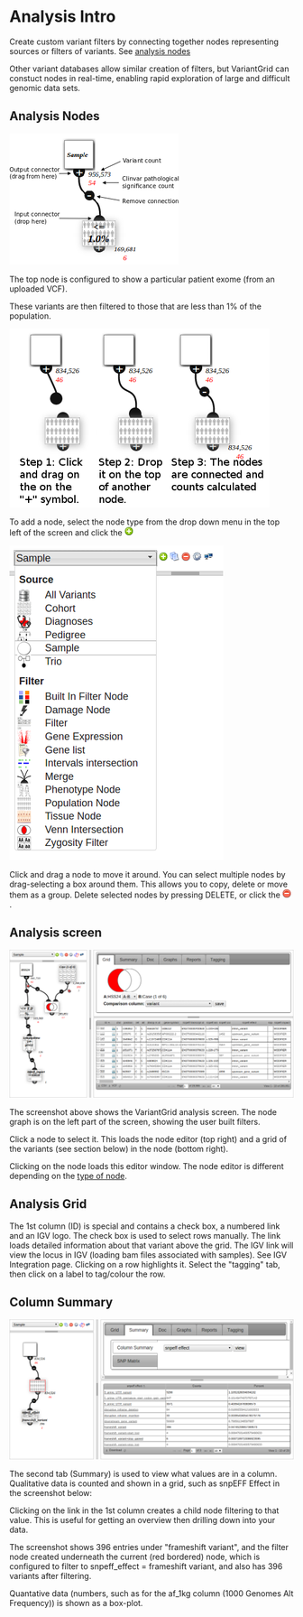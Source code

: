# Analysis Intro

Create custom variant filters by connecting together nodes representing sources or filters of variants. See [analysis nodes](nodes.md)

Other variant databases allow similar creation of filters, but VariantGrid can constuct nodes in real-time, enabling rapid exploration of large and difficult genomic data sets.

## Analysis Nodes

![Sample Node connected to a Population Filter Node](images/vg_nodes_overview.png)

The top node is configured to show a particular patient exome (from an uploaded VCF).

These variants are then filtered to those that are less than 1% of the population.

![Connecting Nodes](images/vg_connect_steps.png)

To add a node, select the node type from the drop down menu in the top left of the screen and click the ![add button](../images/icons/add-icon.png)

![](images/add_sample_node.png)

Click and drag a node to move it around. You can select multiple nodes by drag-selecting a box around them. This allows you to copy, delete or move them as a group. Delete selected nodes by pressing DELETE, or click the ![delete button](../images/icons/delete-icon.png).

## Analysis screen

![](images/vg_analysis_overview.png)

The screenshot above shows the VariantGrid analysis screen. The node graph is on the left part of the screen, showing the user built filters.

Click a node to select it. This loads the node editor (top right) and a grid of the variants (see section below) in the node (bottom right).

Clicking on the node loads this editor window. The node editor is different depending on the [type of node](nodes.md).

## Analysis Grid

The 1st column (ID) is special and contains a check box, a numbered link and an IGV logo. The check box is used to select rows manually. The link loads detailed information about that variant above the grid. The IGV link will view the locus in IGV (loading bam files associated with samples). See IGV Integration page. Clicking on a row highlights it. Select the "tagging" tab, then click on a label to tag/colour the row.

## Column Summary

![Node Summary](images/node_summary.png)

The second tab (Summary) is used to view what values are in a column. Qualitative data is counted and shown in a grid, such as snpEFF Effect in the screenshot below:

Clicking on the link in the 1st column creates a child node filtering to that value. This is useful for getting an overview then drilling down into your data.

The screenshot shows 396 entries under "frameshift variant", and the filter node created underneath the current (red bordered) node, which is configured to filter to snpeff_effect = frameshift variant, and also has 396 variants after filtering.

Quantative data (numbers, such as for the af_1kg column (1000 Genomes Alt Frequency)) is shown as a box-plot.

